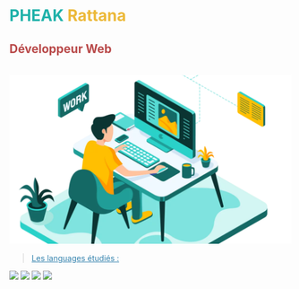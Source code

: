 # <span style="color:#20b2aa">PHEAK </span><span style="color:#ecb939">Rattana</span>


##  **<span style="color:#b94a4a">Développeur Web</span>**





<br>
<img src="./dev-work.webp" />
<br>

> <span style="color:#3684af;text-decoration:underline"> Les languages étudiés : </span>
<p>
<img src="https://img.icons8.com/color/48/null/html-5--v1.png"/>
<img src="https://img.icons8.com/color/48/null/css3.png"/>
<img src="https://img.icons8.com/color/48/null/javascript--v1.png"/>
<img src="https://img.icons8.com/fluency/48/null/php.png"/>
</p>



